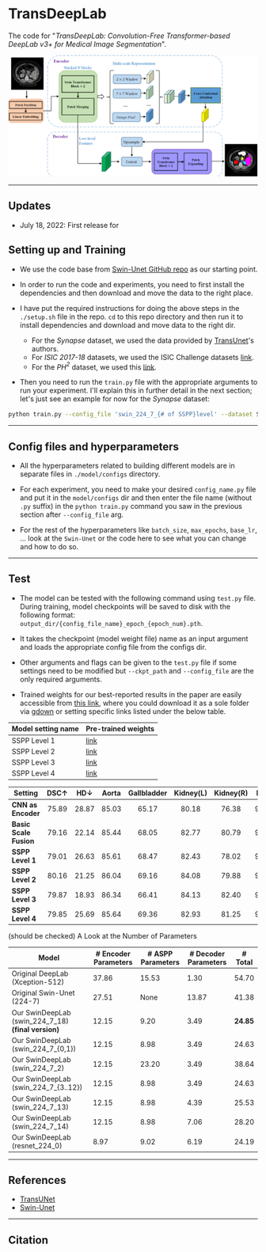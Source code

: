 # TransDeepLab

The code for "_TransDeepLab: Convolution-Free Transformer-based DeepLab v3+ for Medical Image Segmentation_".

![Proposed Model](./images/proposed_model.png)

---

## Updates
- July 18, 2022: First release for 

## Setting up and Training

- We use the code base from [Swin-Unet GitHub repo](https://github.com/HuCaoFighting/Swin-Unet) as our starting point.

- In order to run the code and experiments, you need to first install the dependencies and then download and move the data to the right place. 

- I have put the required instructions for doing the above steps in the `./setup.sh` file in the repo. `cd` to this repo directory and then run it to install dependencies and download and move data to the right dir.

    -  For the _Synapse_ dataset, we used the data provided by [TransUnet](https://github.com/Beckschen/TransUNet)'s authors.
    - For _ISIC 2017-18_ datasets, we used the ISIC Challenge datasets [link](https://challenge.isic-archive.com/data/).
    - For the _PH$^2$_ dataset, we used this [link](https://www.dropbox.com/s/k88qukc20ljnbuo/PH2Dataset.rar).

- Then you need to run the `train.py` file with the appropriate arguments to run your experiment. I'll explain this in further detail in the next section; let's just see an example for now for the _Synapse_ dataset:

```bash
python train.py --config_file 'swin_224_7_{# of SSPP}level' --dataset Synapse --root_path './data' --max_epochs 200 --output_dir '.'  --img_size 224 --base_lr 0.05 --batch_size 24
```
---

## Config files and hyperparameters

- All the hyperparameters related to building different models are in separate files in `./model/configs` directory.

- For each experiment, you need to make your desired `config_name.py` file and put it in the `model/configs` dir and then enter the file name (without `.py` suffix) in the `python train.py` command you saw in the previous section after `--config_file` arg.

- For the rest of the hyperparameters like `batch_size`, `max_epochs`, `base_lr`, ... look at the `Swin-Unet` or the code here to see what you can change and how to do so.

---
## Test
- The model can be tested with the following command using `test.py` file. During training, model checkpoints will be saved to disk with the following format: `output_dir/{config_file_name}_epoch_{epoch_num}.pth`.

- It takes the checkpoint (model weight file) name as an input argument and loads the appropriate config file from the configs dir.

- Other arguments and flags can be given to the `test.py` file if some settings need to be modified but `--ckpt_path` and `--config_file` are the only required arguments.

- Trained weights for our best-reported results in the paper are easily accessible from [this link](https://drive.google.com/drive/folders/17AYvKNYIHYvbhkOEE8VRO5vbADNYQEVG?usp=sharing), where you could download it as a sole folder via [gdown](https://github.com/wkentaro/gdown) or setting specific links listed under the below table.

| Model setting name | Pre-trained weights |
| --- | --- |
|SSPP Level 1 | [link](https://drive.google.com/file/d/1gjYUEi3fw90IgenmlLzms2qx8f_-WXJe/view?usp=sharing)|
| SSPP Level 2 | [link](https://drive.google.com/file/d/1UuZrFcZNRMAc6c_xiNMK471n1d1r4ows/view?usp=sharing) |
| SSPP Level 3 | [link](https://drive.google.com/file/d/111KqDd0SVKKJtLnQlTDaJi03WO9CsZew/view?usp=sharing) |
| SSPP Level 4 | [link](https://drive.google.com/file/d/1015liUD9gz6sygtvMH6oGb0oHqODFsoW/view?usp=sharing) |

|**Setting**| DSC$\uparrow$   | HD$\downarrow$ | Aorta | Gallbladder | Kidney(L) | Kidney(R)| Liver | Pancreas| Spleen | Stomach |
| ------------------------------------------------------------------------------ |:----------------:|:---------------:|:-------:|:-----------:|:---------:|:----------------:|:-------:|:----------------:|:-------:|:-------:|
| **CNN as Encoder**                                                             | $75.89$          | $28.87$         | $85.03$ | $65.17$     | $80.18$   | $76.38$          | $90.49$ | $57.29$          | $85.68$ | $69.93$ |
| **Basic Scale Fusion**                                                         | $79.16$          | $22.14$         | $85.44$ | $68.05$     | $82.77$   | $80.79$          | $93.80$ | $58.74$          | $87.78$ | $75.96$ |
| **SSPP Level 1**                                                               | $79.01$          | $26.63$         | $85.61$ | $68.47$     | $82.43$   | $78.02$          | $94.19$ | $58.52$          | $88.34$ | $76.46$ |
| **SSPP Level 2**                                                               | $80.16$          | $21.25$         | $86.04$ | $69.16$     | $84.08$   | $79.88$          | $93.53$ | $61.19$          | $89.00$ | $78.40$ |
| **SSPP Level 3**                                                               | $79.87$          | $18.93$         | $86.34$ | $66.41$     | $84.13$   | $82.40$          | $93.73$ | $59.28$          | $89.66$ | $76.99$ |
| **SSPP Level 4**                                                               | $79.85$          | $25.69$         | $85.64$ | $69.36$     | $82.93$   | $81.25$          | $93.09$ | $63.18$          | $87.80$ | $75.56$ |


(should be checked)
A Look at the Number of Parameters

| Model | # Encoder Parameters | # ASPP Parameters | # Decoder Parameters | # Total |
| --- | ----------- | --- | --- | --- |
| Original DeepLab (Xception-512) | 37.86 | 15.53 | 1.30  | 54.70 |
| Original Swin-Unet (224-7) | 27.51 | None | 13.87 | 41.38 |
| Our SwinDeepLab (swin_224_7_18) **(final version)** | 12.15 | 9.20 | 3.49 | **24.85** |
| Our SwinDeepLab (swin_224_7_{0,1}) | 12.15 | 8.98 | 3.49 | 24.63 |
| Our SwinDeepLab (swin_224_7_2) | 12.15 | 23.20 | 3.49 | 38.64 |
| Our SwinDeepLab (swin_224_7_{3..12}) | 12.15 | 8.98 | 3.49 | 24.63 |
| Our SwinDeepLab (swin_224_7_13) | 12.15 | 8.98 | 4.39 | 25.53 |
| Our SwinDeepLab (swin_224_7_14) | 12.15 | 8.98 | 7.06 | 28.20 |
| Our SwinDeepLab (resnet_224_0) | 8.97 | 9.02 | 6.19 | 24.19 |

---
## References
- [TransUNet](https://github.com/Beckschen/TransUNet)
- [Swin-Unet](https://github.com/HuCaoFighting/Swin-Unet)
---
## Citation
```

```

